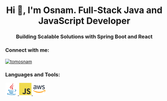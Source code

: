 <h1 align="center">Hi 👋, I'm Osnam. Full-Stack Java and JavaScript Developer</h1>
<h3 align="center">Building Scalable Solutions with Spring Boot and React</h3>

<h3 align="left">Connect with me:</h3>
<p align="left">
<a href="https://linkedin.com/in/tomosnam" target="blank"><img align="center" src="https://raw.githubusercontent.com/rahuldkjain/github-profile-readme-generator/master/src/images/icons/Social/linked-in-alt.svg" alt="tomosnam" height="30" width="40" /></a>
</p>

<h3 align="left">Languages and Tools:</h3>
 <p align="left"> </a> <a href="https://www.java.com" target="_blank" rel="noreferrer"> <img src="https://raw.githubusercontent.com/devicons/devicon/master/icons/java/java-original.svg" alt="java" width="40" height="40"/> </a> <a href="https://developer.mozilla.org/en-US/docs/Web/JavaScript" target="_blank" rel="noreferrer"> <img src="https://raw.githubusercontent.com/devicons/devicon/master/icons/javascript/javascript-original.svg" alt="javascript" width="40" height="40"/> </a>  </a> <a href="https://aws.amazon.com" target="_blank" rel="noreferrer"> <img src="https://raw.githubusercontent.com/devicons/devicon/master/icons/amazonwebservices/amazonwebservices-original-wordmark.svg" alt="aws" width="40" height="40"/></p>
